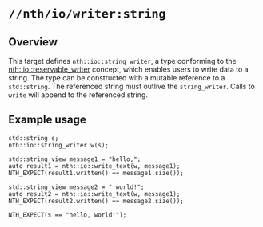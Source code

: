 # `//nth/io/writer:string`

## Overview 

This target defines `nth::io::string_writer`, a type conforming to the
[nth::io::reservable_writer](/io/writer/writer) concept, which enables users to write data to a
string. The type can be constructed with a mutable reference to a `std::string`. The referenced
string must outlive the `string_writer`. Calls to `write` will append to the referenced string.

## Example usage

```
std::string s;
nth::io::string_writer w(s);

std::string_view message1 = "hello,";
auto result1 = nth::io::write_text(w, message1);
NTH_EXPECT(result1.written() == message1.size());

std::string_view message2 = " world!";
auto result2 = nth::io::write_text(w, message1);
NTH_EXPECT(result2.written() == message2.size());

NTH_EXPECT(s == "hello, world!");
```
